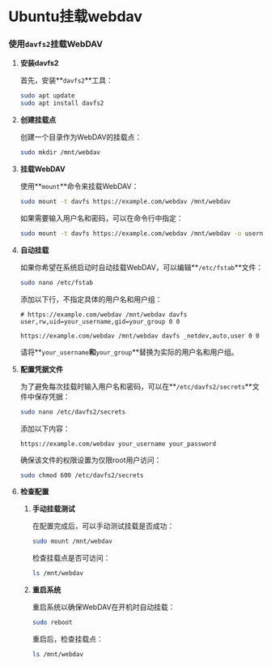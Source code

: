 # Ubuntu挂载webdav

### **使用`davfs2`挂载WebDAV**

1. **安装davfs2**
    
    首先，安装**`davfs2`**工具：
    
    ```bash
    sudo apt update
    sudo apt install davfs2
    ```
    
2. **创建挂载点**
    
    创建一个目录作为WebDAV的挂载点：
    
    ```bash
    sudo mkdir /mnt/webdav
    ```
    
3. **挂载WebDAV**
    
    使用**`mount`**命令来挂载WebDAV：
    
    ```bash
    sudo mount -t davfs https://example.com/webdav /mnt/webdav
    ```
    
    如果需要输入用户名和密码，可以在命令行中指定：
    
    ```bash
    sudo mount -t davfs https://example.com/webdav /mnt/webdav -o username=your_username,password=your_password
    ```
    
4. **自动挂载**
    
    如果你希望在系统启动时自动挂载WebDAV，可以编辑**`/etc/fstab`**文件：
    
    ```bash
    sudo nano /etc/fstab
    ```
    
    添加以下行，不指定具体的用户名和用户组：
    
    ```
    # https://example.com/webdav /mnt/webdav davfs user,rw,uid=your_username,gid=your_group 0 0
    
    https://example.com/webdav /mnt/webdav davfs _netdev,auto,user 0 0
    ```
    
    请将**`your_username`**和**`your_group`**替换为实际的用户名和用户组。
    
5. **配置凭据文件**
    
    为了避免每次挂载时输入用户名和密码，可以在**`/etc/davfs2/secrets`**文件中保存凭据：
    
    ```bash
    sudo nano /etc/davfs2/secrets
    ```
    
    添加以下内容：
    
    ```
    https://example.com/webdav your_username your_password
    ```
    
    确保该文件的权限设置为仅限root用户访问：
    
    ```bash
    sudo chmod 600 /etc/davfs2/secrets
    ```
    
6. **检查配置**
    1. **手动挂载测试**
        
        在配置完成后，可以手动测试挂载是否成功：
        
        ```bash
        sudo mount /mnt/webdav
        ```
        
        检查挂载点是否可访问：
        
        ```bash
        ls /mnt/webdav
        ```
        
    2. **重启系统**
        
        重启系统以确保WebDAV在开机时自动挂载：
        
        ```bash
        sudo reboot
        ```
        
        重启后，检查挂载点：
        
        ```bash
        ls /mnt/webdav
        ```